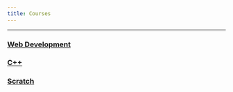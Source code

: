 ```yaml
---
title: Courses
---
```


---

### [Web Development](/webdev/)

### [C++](/c++/)

### [Scratch](/scratch/)

<!-- ### [Python](/python/) -->